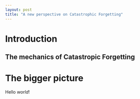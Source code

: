 ```yaml
---
layout: post
title: "A new perspective on Catastrophic Forgetting"
---
```

# Introduction

## The mechanics of Catastropic Forgetting

# The bigger picture

Hello _world_!
